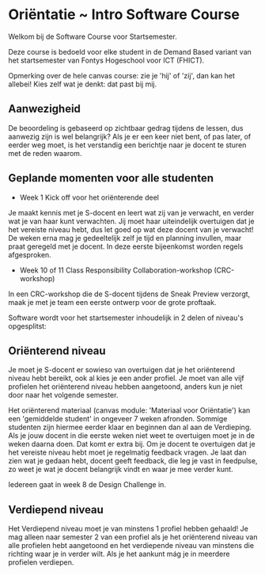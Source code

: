 # Oriëntatie ~ Intro Software Course
Welkom bij de Software Course voor Startsemester.

Deze course is bedoeld voor elke student in de Demand Based variant van het startsemester van Fontys Hogeschool voor ICT (FHICT).

Opmerking over de hele canvas course: zie je 'hij' of 'zij', dan kan het allebei! Kies zelf wat je denkt: dat past bij mij.

## Aanwezigheid

De beoordeling is gebaseerd op zichtbaar gedrag tijdens de lessen, dus aanwezig zijn is wel belangrijk? Als je er een keer niet bent, of pas later, of eerder weg moet, is het verstandig een berichtje naar je docent te sturen met de reden waarom.


## Geplande momenten voor alle studenten

- Week 1 Kick off voor het oriënterende deel

Je maakt kennis met je S-docent en leert wat zij van je verwacht, en verder wat je van haar kunt verwachten. Jij moet haar uiteindelijk overtuigen dat je het vereiste niveau hebt, dus let goed op wat deze docent van je verwacht! De weken erna mag je gedeeltelijk zelf je tijd en planning invullen, maar praat geregeld met je docent. In deze eerste bijeenkomst worden regels afgesproken.

- Week 10 of 11 Class Responsibility Collaboration-workshop (CRC-workshop)

In een CRC-workshop die de S-docent tijdens de Sneak Preview verzorgt, maak je met je team een eerste ontwerp voor de grote proftaak.


Software wordt voor het startsemester inhoudelijk in 2 delen of niveau's opgesplitst:  

## Oriënterend niveau

Je moet je S-docent er sowieso van overtuigen dat je het oriënterend niveau hebt bereikt, ook al kies je een ander profiel.
Je moet van alle vijf profielen het oriënterend niveau hebben aangetoond, anders kun je niet door naar het volgende semester.

Het oriënterend materiaal (canvas module: 'Materiaal voor Oriëntatie') kan een 'gemiddelde student' in ongeveer 7 weken afronden. Sommige studenten zijn hiermee eerder klaar en beginnen dan al aan de Verdieping. Als je jouw docent in die eerste weken niet weet te overtuigen moet je in de weken daarna doen. Dat komt er extra bij.
Om je docent te overtuigen dat je het vereiste niveau hebt moet je regelmatig feedback vragen.
Je laat dan zien wat je gedaan hebt, docent geeft feedback, die leg je vast in feedpulse,
zo weet je wat je docent belangrijk vindt en waar je mee verder kunt.


Iedereen gaat in week 8 de Design Challenge in.


## Verdiepend niveau

Het Verdiepend niveau moet je van minstens 1 profiel hebben gehaald! Je mag alleen naar semester 2 van een profiel als je het oriënterend niveau van alle profielen hebt aangetoond en het verdiepende niveau van minstens die richting waar je in verder wilt. Als je het aankunt mág je in meerdere profielen verdiepen.

